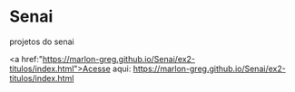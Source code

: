# Senai
 projetos do senai

 <a href:"https://marlon-greg.github.io/Senai/ex2-titulos/index.html">Acesse aqui: https://marlon-greg.github.io/Senai/ex2-titulos/index.html </a>